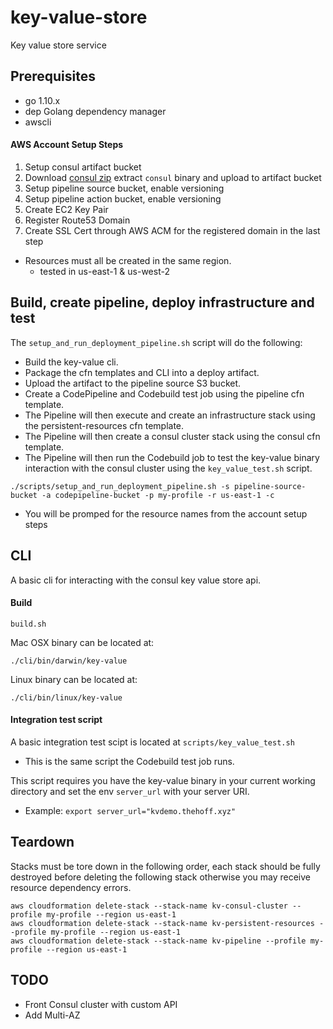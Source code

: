 # key-value-store
Key value store service

## Prerequisites
* go 1.10.x
* dep Golang dependency manager
* awscli

#### AWS Account Setup Steps
1. Setup consul artifact bucket
2. Download [consul zip](https://releases.hashicorp.com/consul/1.1.0/consul_1.1.0_linux_amd64.zip) extract `consul` binary and upload to artifact bucket
3. Setup pipeline source bucket, enable versioning
4. Setup pipeline action bucket, enable versioning
5. Create EC2 Key Pair
6. Register Route53 Domain
7. Create SSL Cert through AWS ACM for the registered domain in the last step

* Resources must all be created in the same region.
  * tested in us-east-1 & us-west-2


## Build, create pipeline, deploy infrastructure and test

The `setup_and_run_deployment_pipeline.sh` script will do the following:

* Build the key-value cli.
* Package the cfn templates and CLI into a deploy artifact.
* Upload the artifact to the pipeline source S3 bucket.
* Create a CodePipeline and Codebuild test job using the pipeline cfn template.
* The Pipeline will then execute and create an infrastructure stack using the persistent-resources cfn template.
* The Pipeline will then create a consul cluster stack using the consul cfn template.
* The Pipeline will then run the Codebuild job to test the key-value binary interaction with the consul cluster using the `key_value_test.sh` script.


```
./scripts/setup_and_run_deployment_pipeline.sh -s pipeline-source-bucket -a codepipeline-bucket -p my-profile -r us-east-1 -c
```

* You will be promped for the resource names from the account setup steps


## CLI

A basic cli for interacting with the consul key value store api.

#### Build
```
build.sh
```

Mac OSX binary can be located at:
```
./cli/bin/darwin/key-value
```

Linux binary can be located at:
```
./cli/bin/linux/key-value
```


#### Integration test script

A basic integration test scipt is located at `scripts/key_value_test.sh`

* This is the same script the Codebuild test job runs.

This script requires you have the key-value binary in your current working directory and set the env `server_url` with your server URI.

* Example: `export server_url="kvdemo.thehoff.xyz"`


## Teardown

Stacks must be tore down in the following order, each stack should be fully destroyed before deleting the following stack otherwise you may receive resource dependency errors.

```
aws cloudformation delete-stack --stack-name kv-consul-cluster --profile my-profile --region us-east-1
aws cloudformation delete-stack --stack-name kv-persistent-resources --profile my-profile --region us-east-1
aws cloudformation delete-stack --stack-name kv-pipeline --profile my-profile --region us-east-1

```


## TODO
* Front Consul cluster with custom API
* Add Multi-AZ

